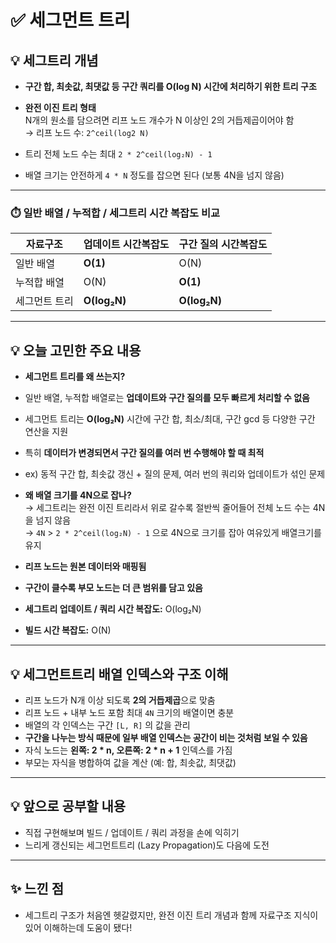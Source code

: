 # ✅ 세그먼트 트리 

## 💡 세그트리 개념

- **구간 합, 최솟값, 최댓값 등 구간 쿼리를 O(log N) 시간에 처리하기 위한 트리 구조**
- **완전 이진 트리 형태**  
  N개의 원소를 담으려면 리프 노드 개수가 N 이상인 2의 거듭제곱이어야 함  
  → 리프 노드 수: `2^ceil(log2 N)`

- 트리 전체 노드 수는 최대 `2 * 2^ceil(log₂N) - 1`
- 배열 크기는 안전하게 `4 * N` 정도를 잡으면 된다 (보통 4N을 넘지 않음)

---
### ⏱️ 일반 배열 / 누적합 / 세그트리 시간 복잡도 비교

| 자료구조         | 업데이트 시간복잡도           | 구간 질의 시간복잡도 |
|------------------|------------------------------|----------------------|
| 일반 배열         |**O(1)**                          | O(N)                 |
| 누적합 배열       | O(N)                      | **O(1)**                 |
| 세그먼트 트리     | **O(log₂N)**                      | **O(log₂N)**             |


---

## 💡 오늘 고민한 주요 내용

- **세그먼트 트리를 왜 쓰는지?**

- 일반 배열, 누적합 배열로는 **업데이트와 구간 질의를 모두 빠르게 처리할 수 없음**
- 세그먼트 트리는 **O(log₂N)** 시간에 구간 합, 최소/최대, 구간 gcd 등 다양한 구간 연산을 지원  
- 특히 **데이터가 변경되면서 구간 질의를 여러 번 수행해야 할 때 최적**
- ex) 동적 구간 합, 최솟값 갱신 + 질의 문제, 여러 번의 쿼리와 업데이트가 섞인 문제

- **왜 배열 크기를 4N으로 잡나?**  
  → 세그트리는 완전 이진 트리라서 위로 갈수록 절반씩 줄어들어 전체 노드 수는 4N을 넘지 않음  
  → `4N` > `2 * 2^ceil(log₂N) - 1` 으로 4N으로 크기를 잡아 여유있게 배열크기를 유지

- **리프 노드는 원본 데이터와 매핑됨**
- **구간이 클수록 부모 노드는 더 큰 범위를 담고 있음**
- **세그트리 업데이트 / 쿼리 시간 복잡도:** O(log₂N)
- **빌드 시간 복잡도:** O(N)

---

## 💡 세그먼트트리 배열 인덱스와 구조 이해

- 리프 노드가 N개 이상 되도록 **2의 거듭제곱**으로 맞춤  
- 리프 노드 + 내부 노드 포함 최대 `4N` 크기의 배열이면 충분  
- 배열의 각 인덱스는 구간 `[L, R]` 의 값을 관리  
- **구간을 나누는 방식 때문에 일부 배열 인덱스는 공간이 비는 것처럼 보일 수 있음**  
- 자식 노드는 **왼쪽: 2 * n, 오른쪽: 2 * n + 1** 인덱스를 가짐  
- 부모는 자식을 병합하여 값을 계산 (예: 합, 최솟값, 최댓값)


---

## 💡 앞으로 공부할 내용

- 직접 구현해보며 빌드 / 업데이트 / 쿼리 과정을 손에 익히기
- 느리게 갱신되는 세그먼트트리 (Lazy Propagation)도 다음에 도전

---

## ✨ 느낀 점

- 세그트리 구조가 처음엔 헷갈렸지만, 완전 이진 트리 개념과 함께 자료구조 지식이 있어 이해하는데 도움이 됐다!

